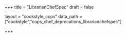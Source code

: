 +++
title = "LibrarianChefSpec"
draft = false

layout = "cookstyle_cops"
data_path = ["cookstyle","cops_chef_deprecations_librarianchefspec"]

+++

<!-- The content of this page is automatically generated from the
cops_chef_deprecations_librarianchefspec.yml file in github.com/chef/cookstyle/blob/master/docs-chef-io/data/cookstyle/. -->
